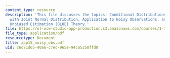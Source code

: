 ```yaml
---
content_type: resource
description: 'This file discusses the topics: Conditional Distributions of Variables
  with Joint Normal Distribution, Application to Noisy Observations, and Best Linear
  Unbiased Estimation (BLUE) Theory.'
file: https://ol-ocw-studio-app-production.s3.amazonaws.com/courses/1-151-probability-and-statistics-in-engineering-spring-2005/c6d71d6540a6c7ec965e94ca5358ffd0_app15_noisy_obs.pdf
file_type: application/pdf
resourcetype: Document
title: app15_noisy_obs.pdf
uid: c6d71d65-40a6-c7ec-965e-94ca5358ffd0
---
```

